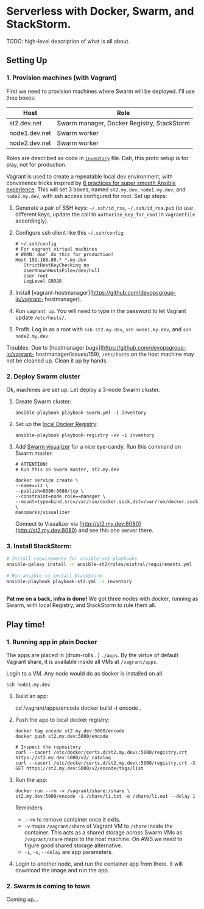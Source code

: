 # Serverless with Docker, Swarm, and StackStorm.

TODO: high-level description of what is all about.

## Setting Up

### 1. Provision machines (with Vagrant)
First we need to provision machines where Swarm will be deployed. I'll use thee boxes:

| Host          | Role            |
|---------------|-----------------|
| st2.dev.net   | Swarm manager, Docker Registry, StackStorm     |
| node1.dev.net | Swarm worker    | 
| node2.dev.net | Swarm worker    |

Roles are described as code in [`inventory`]() file. Dah, this proto setup is for play, not for production.

Vagrant is used to create a repeatable local dev environment, with convinience tricks inspired by [6 practices for super smooth Ansible
experience](http://hakunin.com/six-ansible-practices). This will set 3 boxes,
named `st2.my.dev`, `node1.my.dev`, and `node2.my.dev`, with ssh access
configured for root. Set up steps:

1. Generate  a pair of SSH keys:  `~/.ssh/id_rsa`, `~/.ssh/id_rsa.pub` (to
use different keys, update the call to `authorize_key_for_root` in
`Vagrantfile` accordingly).

2. Configure ssh client like this `~/.ssh/config`:

    ```
    # ~/.ssh/config
    # For vagrant virtual machines
    # WARN: don’ do this for production!
    Host 192.168.80.* *.my.dev
       StrictHostKeyChecking no
       UserKnownHostsFile=/dev/null
       User root
       LogLevel ERROR
    ```

3. Install [vagrant-hostmanager](https://github.com/devopsgroup-io/vagrant-
hostmanager).

4. Run `vagrant up`. You will need to type in the password to let Vagrant
update `/etc/hosts/`.

5. Profit. Log in as a root with `ssh st2.my.dev`, `ssh node1.my.dev`, and
`ssh node2.my.dev`.

Troubles: Due to [hostmanager bugs](https://github.com/devopsgroup-io/vagrant-
hostmanager/issues/159), `/etc/hosts` on the host machine may not be cleaned
up. Clean it up by hands.


### 2. Deploy Swarm cluster
Ok, machines are set up. Let deploy a 3-node Swarm cluster.

1. Create Swarm cluster:

    ```
    ansible-playbook playbook-swarm.yml -i inventory
    ```
2. Set up the [local Docker Registry]():

	```
	ansible-playbook playbook-registry -vv -i inventory
	```
3. Add [Swarm visualizer](https://github.com/ManoMarks/docker-swarm-visualizer) for a nice eye-candy. Run this command on Swarm master.

	```
	# ATTENTION! 
	# Run this on Swarm master, st2.my.dev
	
	docker service create \
	--name=viz \
   --publish=8080:8080/tcp \
   --constraint=node.role==manager \
   --mount=type=bind,src=/var/run/docker.sock,dst=/var/run/docker.sock \
   manomarks/visualizer
   ```

   Connect to Visualizer via [http://st2.my.dev:8080](http://st2.my.dev:8080) and see this one server there.


### 3. Install StackStorm:

```sh
# Install requirements for ansible-st2 playbooks
ansible-galaxy install -r ansible-st2/roles/mistral/requirements.yml
    
# Run ansible to install StackStorm
ansible-playbook playbook-st2.yml -i inventory
    
```

**Pat me on a back, infra is done!** We got three nodes with docker, running as Swarm, with local Registry, and StackStorm to rule them all.

## Play time!

### 1. Running app in plain Docker

The apps are placed in (drum-rolls...) `./apps`. 
By the virtue of default Vagrant share, it is available inside
all VMs at `/vagrant/apps`.

Login to a VM. Any node would do as docker is installed on all. 

    ssh node1.my.dev

1. Build an app:

    cd /vagrant/apps/encode
    docker build -t encode . 

2. Push the app to local docker registry:
    
    ```
    docker tag encode st2.my.dev:5000/encode
    docker push st2.my.dev:5000/encode
    
    # Inspect the repository
    curl --cacert /etc/docker/certs.d/st2.my.dev\:5000/registry.crt https://st2.my.dev:5000/v2/_catalog
    curl --cacert /etc/docker/certs.d/st2.my.dev\:5000/registry.crt -X GET https://st2.my.dev:5000/v2/encode/tags/list
    ```
3. Run the app: 
    
    ``` 
    docker run --rm -v /vagrant/share:/share \
    st2.my.dev:5000/encode -i /share/li.txt -o /share/li.out --delay 1
    ```
	Reminders: 
	
	* `--rm` to remove container once it exits. 
	* `-v` maps `/vagrant/share` of Vagrant VM to `/share` inside the container.
	  This acts as a shared storage across Swarm VMs as `/vagrant/share` maps to the host machine. On AWS we need to figure good shared storage alternative.
	* `-i`, `-o`, `--delay` are app parameters.


4. Login to another node, and run the container app from there. It will download the image and run the app.

### 2. Swarm is coming to town
Coming up...
